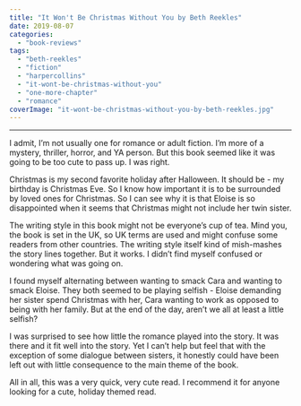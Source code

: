 ```yaml
---
title: "It Won't Be Christmas Without You by Beth Reekles"
date: 2019-08-07
categories: 
  - "book-reviews"
tags: 
  - "beth-reekles"
  - "fiction"
  - "harpercollins"
  - "it-wont-be-christmas-without-you"
  - "one-more-chapter"
  - "romance"
coverImage: "it-wont-be-christmas-without-you-by-beth-reekles.jpg"
---
```


* * *

I admit, I’m not usually one for romance or adult fiction. I’m more of a mystery, thriller, horror, and YA person. But this book seemed like it was going to be too cute to pass up. I was right.

Christmas is my second favorite holiday after Halloween. It should be - my birthday is Christmas Eve. So I know how important it is to be surrounded by loved ones for Christmas. So I can see why it is that Eloise is so disappointed when it seems that Christmas might not include her twin sister.

The writing style in this book might not be everyone’s cup of tea. Mind you, the book is set in the UK, so UK terms are used and might confuse some readers from other countries. The writing style itself kind of mish-mashes the story lines together. But it works. I didn’t find myself confused or wondering what was going on.

I found myself alternating between wanting to smack Cara and wanting to smack Eloise. They both seemed to be playing selfish - Eloise demanding her sister spend Christmas with her, Cara wanting to work as opposed to being with her family. But at the end of the day, aren’t we all at least a little selfish?

I was surprised to see how little the romance played into the story. It was there and it fit well into the story. Yet I can’t help but feel that with the exception of some dialogue between sisters, it honestly could have been left out with little consequence to the main theme of the book.

All in all, this was a very quick, very cute read. I recommend it for anyone looking for a cute, holiday themed read.
